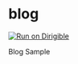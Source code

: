 blog
====

[![Run on Dirigible](https://img.shields.io/badge/run%20on-dirigible-yellow.svg)](http://dirigible.eclipse.org/services/ui/anonymous.html?git=https://github.com/dirigible-io/blog.git)

Blog Sample
